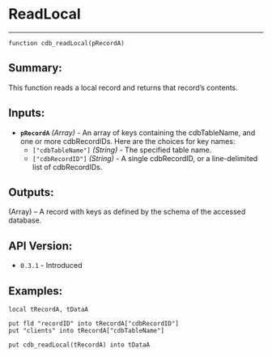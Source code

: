 # ReadLocal
---
```
function cdb_readLocal(pRecordA)
```
## Summary:
This function reads a local record and returns that record’s contents.

## Inputs:
* **`pRecordA`** *(Array)* - An array of keys containing the cdbTableName, and one or more cdbRecordIDs. Here are the choices for key names:
    * `["cdbTableName"]` *(String)* - The specified table name.
    * `["cdbRecordID"]` *(String)* - A single cdbRecordID, or a line-delimited list of cdbRecordIDs.

## Outputs:
(Array) – A record with keys as defined by the schema of the accessed database.

## API Version:
* `0.3.1` - Introduced

## Examples:
```
local tRecordA, tDataA
     
put fld "recordID" into tRecordA["cdbRecordID"]
put "clients" into tRecordA["cdbTableName"]
     
put cdb_readLocal(tRecordA) into tDataA
```